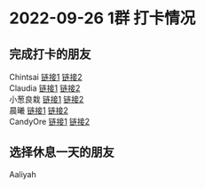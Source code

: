 # 2022-09-26 1群 打卡情况
## 完成打卡的朋友
Chintsai [链接1](http://mmbiz.qpic.cn/mmbiz_jpg/fKBOEML39zrxibQ3W3rQkZia3z9oibUaIaJJzFSuaibkh5X3QPUsNibvicpseQJ6MOR03pAqTRzTy7Oicf1FvlKe9GQQg/0) [链接2](http://mmbiz.qpic.cn/mmbiz_jpg/fKBOEML39zrxibQ3W3rQkZia3z9oibUaIaJ0YIWPoaHYbGQmtdnknYiaAkiaGgxBvA7Z0ytH8tYYCZJLf7qicIAiaa2lw/0) <br>Claudia [链接1](http://mmbiz.qpic.cn/mmbiz_jpg/EqM704vBbWCsCf9rMoCjBmKlCOPVkR9j86VhJkHsrmS3V9icBOC00rgnxx0M5b5VZVDpd19tY85bdt4595jaicQg/0) [链接2](http://mmbiz.qpic.cn/mmbiz_jpg/EqM704vBbWCsCf9rMoCjBmKlCOPVkR9jD7ktTGdMvjvKPbNlps6qeibhiaBLBsFDEW0L9nBtLPVK3Rxu52k8wfYw/0) <br>小葱良栽 [链接1](http://mmbiz.qpic.cn/mmbiz_jpg/rlzCzCGMBErIQgfEZcib5JluWqafqUmRTEC339zMvodCgwrdFoiarU6fVicbZWAf5SQx7BOb3kjic6zmROQQIdlIiaw/0) [链接2](http://mmbiz.qpic.cn/mmbiz_jpg/rlzCzCGMBErIQgfEZcib5JluWqafqUmRTQSF56XDA7nshjmTAVYc7WibBanXkz5gX4QHYXiaLmQ7vrfb9BJicuYYcA/0) <br>晨曦 [链接1](http://mmbiz.qpic.cn/mmbiz_jpg/4rYayDxu0jUfPuUibwlCCemnIlUpgdPZxRU850ukybOibM69pHWMQlY3LNTliarRfDPoqicdsia0wguBAibRJ96gLgNg/0) [链接2](http://mmbiz.qpic.cn/mmbiz_jpg/4rYayDxu0jUfPuUibwlCCemnIlUpgdPZxIcRVFwb9Kw2RTsrGs3DFO4RQ7tqTVV1bibRSLkSzQ8rjS4dGiaZ9lsKA/0) <br>CandyOre [链接1](http://mmbiz.qpic.cn/mmbiz_jpg/PibeWIRvwQibic7kO4ia6LG2IjukRm4yPBDUJST3eJrr9MxFpBaIjiclrPatO6ibKSQnjoic4PMLjw6MQBibkaUhwkNx9Q/0) [链接2](http://mmbiz.qpic.cn/mmbiz_jpg/PibeWIRvwQibic7kO4ia6LG2IjukRm4yPBDU1ZmjulBwpeU2UU3IhEz2dfNeIMOwjEYILqhk2BhmmrexxxnfSvV5cw/0) <br>
## 选择休息一天的朋友
Aaliyah

